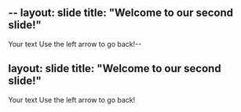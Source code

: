 --
layout: slide
title: "Welcome to our second slide!"
---
Your text
Use the left arrow to go back!--

layout: slide
title: "Welcome to our second slide!"
---
Your text
Use the left arrow to go back!
